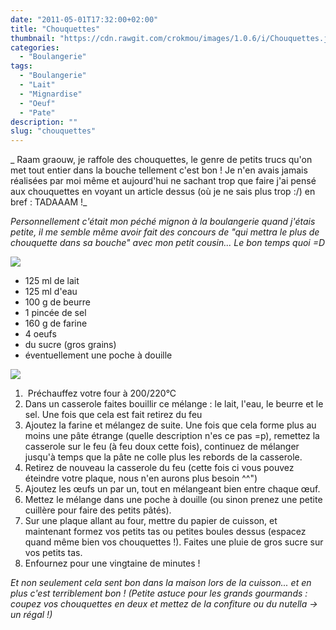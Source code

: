 ```yaml
---
date: "2011-05-01T17:32:00+02:00"
title: "Chouquettes"
thumbnail: "https://cdn.rawgit.com/crokmou/images/1.0.6/i/Chouquettes.jpg"
categories:
  - "Boulangerie"
tags:
  - "Boulangerie"
  - "Lait"
  - "Mignardise"
  - "Oeuf"
  - "Pate"
description: ""
slug: "chouquettes"
---
```


_ Raam graouw, je raffole des chouquettes, le genre de petits trucs qu'on met tout entier dans la bouche tellement c'est bon ! Je n'en avais jamais réalisées par moi même et aujourd'hui ne sachant trop que faire j'ai pensé aux chouquettes en voyant un article dessus (où je ne sais plus trop :/) en bref : TADAAAM !_

_Personnellement c'était mon péché mignon à la boulangerie quand j'étais petite, il me semble même avoir fait des concours de "qui mettra le plus de chouquette dans sa bouche" avec mon petit cousin... Le bon temps quoi =D_

[![](http://1.bp.blogspot.com/-OliTYXxGSRI/Tb2HYUrDMaI/AAAAAAAAAF8/Zhb_dUpLd30/s320/chouquettes.jpg)](http://1.bp.blogspot.com/-OliTYXxGSRI/Tb2HYUrDMaI/AAAAAAAAAF8/Zhb_dUpLd30/s1600/chouquettes.jpg)

*   125 ml de lait
*   125 ml d'eau
*   100 g de beurre
*   1 pincée de sel
*   160 g de farine
*   4 oeufs
*   du sucre (gros grains)
*   éventuellement une poche à douille

[![](http://4.bp.blogspot.com/-jD2raKy-t_w/Tabb3lV3eGI/AAAAAAAAAEk/G2RYajmhinM/s320/preparation.jpg)](http://4.bp.blogspot.com/-jD2raKy-t_w/Tabb3lV3eGI/AAAAAAAAAEk/G2RYajmhinM/s1600/preparation.jpg)

1.   Préchauffez votre four à 200/220°C
2.  Dans un casserole faites bouillir ce mélange : le lait, l'eau, le beurre et le sel. Une fois que cela est fait retirez du feu
3.  Ajoutez la farine et mélangez de suite. Une fois que cela forme plus au moins une pâte étrange (quelle description n'es ce pas =p), remettez la casserole sur le feu (à feu doux cette fois), continuez de mélanger jusqu'à temps que la pâte ne colle plus les rebords de la casserole.
4.  Retirez de nouveau la casserole du feu (cette fois ci vous pouvez éteindre votre plaque, nous n'en aurons plus besoin ^^")
5.  Ajoutez les œufs un par un, tout en mélangeant bien entre chaque œuf.
6.  Mettez le mélange dans une poche à douille (ou sinon prenez une petite cuillère pour faire des petits pâtés).
7.  Sur une plaque allant au four, mettre du papier de cuisson, et maintenant formez vos petits tas ou petites boules dessus (espacez quand même bien vos chouquettes !). Faites une pluie de gros sucre sur vos petits tas.
8.  Enfournez pour une vingtaine de minutes !

_Et non seulement cela sent bon dans la maison lors de la cuisson... et en plus c'est terriblement bon ! (Petite astuce pour les grands gourmands : coupez vos chouquettes en deux et mettez de la confiture ou du nutella -> un régal !)_